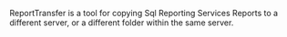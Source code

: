 ReportTransfer is a tool for copying Sql Reporting Services Reports to a different server, or a different folder within the same server. 
